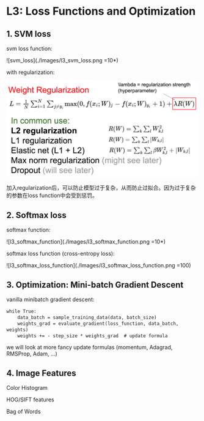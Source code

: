 # L3: Loss Functions and Optimization


## 1. SVM loss

svm loss function:

![svm_loss](./Images/l3_svm_loss.png =10*)

with regularization:

![l3_svm_loss_with_regularization](./Images/l3_svm_loss_with_regularization.png)

加入regularization后，可以防止模型过于复杂，从而防止过拟合。因为过于复杂的参数在loss function中会受到惩罚。


## 2. Softmax loss

softmax function:

![l3_softmax_function](./Images/l3_softmax_function.png =10*)

softmax loss function (cross-entropy loss):

![l3_softmax_loss_function](./Images/l3_softmax_loss_function.png =100)


## 3. Optimization: Mini-batch Gradient Descent

vanilla minibatch gradient descent:

```
while True:
    data_batch = sample_training_data(data, batch_size)
    weights_grad = evaluate_gradient(loss_function, data_batch, weights)
    weights += - step_size * weights_grad  # update formula

```

we will look at more fancy update formulas (momentum, Adagrad, RMSProp, Adam, ...)


## 4. Image Features

Color Histogram

HOG/SIFT features

Bag of Words


